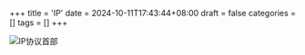 +++
title = 'IP'
date = 2024-10-11T17:43:44+08:00
draft = false
categories = []
tags = []
+++

![IP协议首部](/images/计算机相关/IP数据包头部格式.png)
